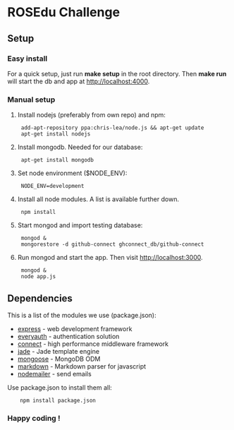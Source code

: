 # ROSEdu Challenge

## Setup

### Easy install
For a quick setup, just run **make setup** in the root directory.
Then **make run** will start the db and app at
[http://localhost:4000](http://localhost:4000).

### Manual setup
1. Install nodejs (preferably from own repo) and npm:

        add-apt-repository ppa:chris-lea/node.js && apt-get update
        apt-get install nodejs

2. Install mongodb. Needed for our database:

        apt-get install mongodb

3. Set node environment ($NODE_ENV):

        NODE_ENV=development

4. Install all node modules. A list is available further down.

        npm install

5. Start mongod and import testing database:

        mongod &
        mongorestore -d github-connect ghconnect_db/github-connect

6. Run mongod and start the app. Then visit [http://localhost:3000](http://localhost:3000).

        mongod &
        node app.js


## Dependencies
This is a list of the modules we use (package.json):

* [express](https://www.npmjs.org/package/express) - web development framework
* [everyauth](https://www.npmjs.org/package/everyauth) - authentication solution
* [connect](https://www.npmjs.org/package/connect) - high performance middleware framework
* [jade](https://www.npmjs.org/package/jade) - Jade template engine
* [mongoose](https://www.npmjs.org/package/mongoose) - MongoDB ODM
* [markdown](https://www.npmjs.org/package/markdown) - Markdown parser for javascript
* [nodemailer](https://www.npmjs.org/package/nodemailer) - send emails


Use package.json to install them all:
  
        npm install package.json


### Happy coding !
